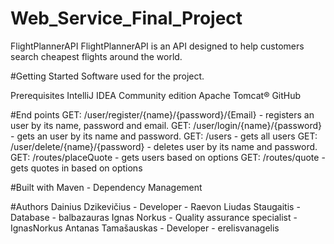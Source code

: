 # Web_Service_Final_Project
FlightPlannerAPI
FlightPlannerAPI is an API designed to help customers search cheapest flights around the world.

#Getting Started
Software used for the project.

Prerequisites
IntelliJ IDEA Community edition
Apache Tomcat®
GitHub

#End points
GET: /user/register/{name}/{password}/{Email} - registers an user by its name, password and email.
GET: /user/login/{name}/{password} - gets an user by its name and password.
GET: /users - gets all users
GET: /user/delete/{name}/{password} - deletes user by its name and password.
GET: /routes/placeQuote - gets users based on options
GET: /routes/quote - gets quotes in based on options


#Built with
Maven - Dependency Management

#Authors
Dainius Dzikevičius - Developer - Raevon
Liudas Staugaitis - Database - balbazauras
Ignas Norkus - Quality assurance specialist - IgnasNorkus
Antanas Tamašauskas - Developer - erelisvanagelis
